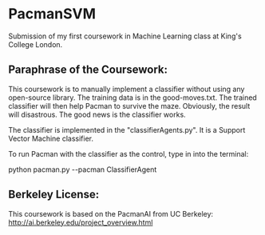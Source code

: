 # PacmanSVM
Submission of my first coursework in Machine Learning class at King's College London.

## Paraphrase of the Coursework:

This coursework is to manually implement a classifier without using any open-source library. The training data is in the good-moves.txt.
The trained classifier will then help Pacman to survive the maze. Obviously, the result will disastrous. The good news is the classifier
works. 

The classifier is implemented in the "classifierAgents.py". It is a Support Vector Machine classifier.

To run Pacman with the classifier as the control, type in into the terminal:

python pacman.py --pacman ClassifierAgent

## Berkeley License:

This coursework is based on the PacmanAI from UC Berkeley: http://ai.berkeley.edu/project_overview.html


